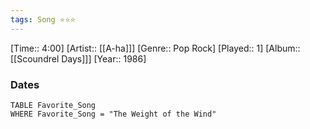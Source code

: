 ```yaml
---
tags: Song ⭐⭐⭐ 
---
```

[Time:: 4:00]
[Artist:: [[A-ha]]]
[Genre:: Pop Rock]
[Played:: 1]
[Album:: [[Scoundrel Days]]]
[Year:: 1986]
### Dates
````dataview
TABLE Favorite_Song
WHERE Favorite_Song = "The Weight of the Wind"
````